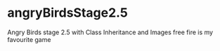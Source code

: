 # angryBirdsStage2.5
Angry Birds stage 2.5 with Class Inheritance and Images
free fire is my favourite game
